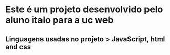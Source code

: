 
# Este é um projeto desenvolvido pelo aluno italo para a uc web

## Linguagens usadas no projeto > JavaScript, html and css
